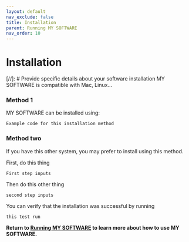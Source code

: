 ```yaml
---
layout: default
nav_exclude: false
title: Installation
parent: Running MY SOFTWARE
nav_order: 10
---
```


# Installation
[//]: # Provide specific details about your software installation
MY SOFTWARE is compatible with Mac, Linux...

### Method 1

MY SOFTWARE can be installed using:
``` 
Example code for this installation method
```

### Method two

If you have this other system, you may prefer to install using this method. 

First, do this thing
```
First step inputs
```

Then do this other thing
```
second step inputs
```

You can verify that the installation was successful by running 
```
this test run
```


**Return to [Running MY SOFTWARE](./) to learn more about how to use MY SOFTWARE.**
